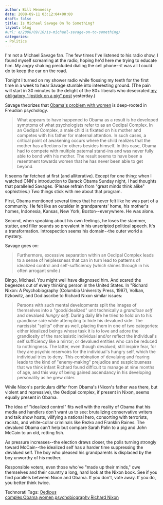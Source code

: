 ```yaml
---
author: Bill Hennessy
date: 2008-09-11 03:12:04+00:00
draft: false
title: Is Michael Savage On To Something?
layout: blog
#url: e/2008/09/10/is-michael-savage-on-to-something/
categories:
- Politics
---
```


I'm not a Michael Savage fan. The few times I've listened to his radio show, I found myself screaming at the radio, hoping he'd here me trying to educate him. My angry shaking precluded dialing the cell phone--it was all I could do to keep the car on the road.

 

Tonight I turned on my shower radio while flossing my teeth for the first time in a week to hear Savage stumble into interesting ground. (The pain will start in 30 minutes to the delight of the 80+ liberals who desecrated [my obligatory "lipstick on a pig" post](https://hennessysview.com/2008/09/09/facing-defeat-obama-resorts-to-name-calling/) yesterday.) 

 

Savage theorizes that [Obama's problem with women](https://michaelsavage.wnd.com/?pageId=1667) is deep-rooted in Freudian psychology.

 

>   
> 
> What appears to have happened to Obama as a result is he developed symptoms of what psychologists refer to as an Oedipal Complex. In an Oedipal Complex, a male child is fixated on his mother and competes with his father for maternal attention. In such cases, a critical point of awakening occurs where the child realizes that the mother has affections for others besides himself. In this case, Obama had to compete with multiple paternal stand-ins and was never fully able to bond with his mother. The result seems to have been a resentment towards women that he has never been able to get beyond.
> 
> 

 

It seems far fetched at first (and alliterative). Except for one thing: when I watched CNN's introduction to Barack Obama Sunday night, I had thoughts that paralleled Savages. (Please refrain from "great minds think alike" sophistries.) Two things stick with me about that program.

 

First, Obama mentioned several times that he never felt like he was part of a community. He felt like an outsider in grandparents' home, his mother's homes, Indonesia, Kansas, New York, Boston--everywhere. He was alone.

 

Second, when speaking about his own feelings, he loses the stammer, stutter, and filler sounds so prevalent in his unscripted political speech. It's a transformation. Introspection seems his domain--the outer world a mystery.

 

Savage goes on:

 

>   
> 
> Furthermore, excessive separation within an Oedipal Complex leads to a sense of helplessness that can in turn lead to patterns of idealized control and self-sufficiency (which shines through in his often arrogant smile.)
> 
> 

 

Bingo, Michael. You might well have diagnosed him. And scared the begeezes out of every thinking person in the United States. In "Richard Nixon: A Psychobiography (Columbia University Press, 1997), Volkan, Itzkowitz, and Dod ascribe to Richard Nixon similar issues:

 

>   
> 
> Persons with such mental developments split the images of themselves into a "good/idealized" unit technically a _grandiose self_ and devalued _hungry self_. During daily life he tried to hold on to his grandiose side while attempting to hide his devalued side. The narcissist "splits" other as well, placing them in one of two categories: either idealized beings whose task it is to love and adore the grandiosity of the narcissistic individual and/or reflect the individual's self sufficiency like a mirror; or devalued entities who can be reduced to nothingness. The latter, even though devalued, still inspire fear, for they are psychic reservoirs for the individual's hungry self, which the individual tries to deny. This combination of devaluing and fearing leads to the kind of "enemy-making" prejudice and suspiciousness that we think infant Richard found difficult to manage at nine months of age, and this way of being gained ascendancy in his developing personality as he grew older.
> 
> 

 

While Nixon's particulars differ from Obama's (Nixon's father was there, but violent and repressive), the Oedipal complex, if present in Nixon, seems equally present in Obama.

 

The idea of "idealized control" fits well with the reality of Obama that his media and handlers don't want us to see: brutalizing conservative writers and talk show hosts, vilifying a national hero, consorting with terrorists, racists, and white-collar criminals like Rezko and Franklin Raines. The devalued Obama can't help but compare Sarah Palin to a pig and John McCain to an old, rotting fish.

 

As pressure increases--the election draws closer, the polls turning strongly toward McCain--the idealized self has a harder time suppressing the devalued self. The boy who pleased his grandparents is displaced by the boy unworthy of his mother. 

 

Responsible voters, even those who've "made up their minds," owe themselves and their country a long, hard look at the Nixon book. See if you find parallels between Nixon and Obama. If you don't, vote away. If you do, you better think twice. 

 

 

Technorati Tags: [Oedipus complex](https://technorati.com/tags/Oedipus%20complex),[Obama](https://technorati.com/tags/Obama),[women](https://technorati.com/tags/women),[psychobiography](https://technorati.com/tags/psychobiography),[Richard Nixon](https://technorati.com/tags/Richard%20Nixon)
